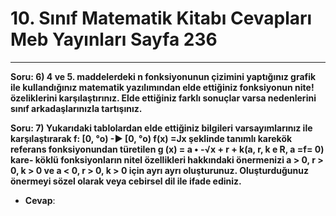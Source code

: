 # 10. Sınıf Matematik Kitabı Cevapları Meb Yayınları Sayfa 236

---

**Soru: 6) 4 ve 5. maddelerdeki n fonksiyonunun çizimini yaptığınız grafik ile kullandığınız matematik yazılımından elde ettiğiniz fonksiyonun nite! özeliklerini karşılaştırınız. Elde ettiğiniz farklı sonuçlar varsa nedenlerini sınıf arkadaşlarınızla tartışınız.**

**Soru: 7) Yukarıdaki tablolardan elde ettiğiniz bilgileri varsayımlarınız ile karşılaştırarak f: [0, °o) -► [0, °o) f(x) =Jx şeklinde tanımlı karekök referans fonksiyonundan türetilen g (x) = a • -√x + r + k(a, r, k e R, a =f= 0) kare- köklü fonksiyonların nitel özellikleri hakkındaki önermenizi a > 0, r > 0, k > 0 ve a < 0, r > 0, k > 0 için ayrı ayrı oluşturunuz. Oluşturduğunuz önermeyi sözel olarak veya cebirsel dil ile ifade ediniz.**

-   **Cevap**: